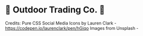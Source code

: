 # 🌲 Outdoor Trading Co. 🌲

Credits:
Pure CSS Social Media Icons by Lauren Clark - https://codepen.io/laurenclark/pen/hGiqo
Images from Unsplash - 